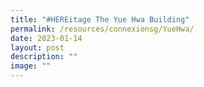 ```yaml
---
title: "#HEREitage The Yue Hwa Building"
permalink: /resources/connexionsg/YueHwa/
date: 2023-01-14
layout: post
description: ""
image: ""
---
```

